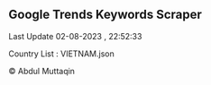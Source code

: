 

## Google Trends Keywords Scraper 
 
Last Update 02-08-2023 , 22:52:33

Country List :
VIETNAM.json



© Abdul Muttaqin 

